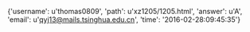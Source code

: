 {'username': u'thomas0809', 'path': u'xz1205/1205.html', 'answer': u'A', 'email': u'qyj13@mails.tsinghua.edu.cn', 'time': '2016-02-28:09:45:35'}